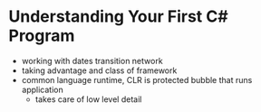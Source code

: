 # Understanding Your First C# Program

- working with dates transition network
- taking advantage and class of framework
- common language runtime, CLR is protected bubble that runs application
    - takes care of low level detail
